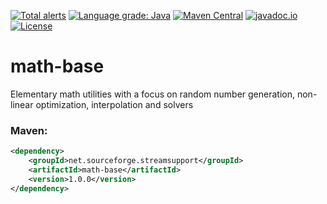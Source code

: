 [![Total alerts](https://img.shields.io/lgtm/alerts/g/stefan-zobel/math-base.svg?logo=lgtm&logoWidth=18)](https://lgtm.com/projects/g/stefan-zobel/math-base/alerts/)
[![Language grade: Java](https://img.shields.io/lgtm/grade/java/g/stefan-zobel/math-base.svg?logo=lgtm&logoWidth=18)](https://lgtm.com/projects/g/stefan-zobel/math-base/context:java)
[![Maven Central](https://maven-badges.herokuapp.com/maven-central/net.sourceforge.streamsupport/math-base/badge.svg)](https://maven-badges.herokuapp.com/maven-central/net.sourceforge.streamsupport/math-base)
[![javadoc.io](https://javadoc.io/badge2/net.sourceforge.streamsupport/math-base/javadoc.svg)](https://javadoc.io/doc/net.sourceforge.streamsupport/math-base)
[![License](https://img.shields.io/badge/License-Apache%202.0-blue.svg)](https://opensource.org/licenses/Apache-2.0)

# math-base

Elementary math utilities with a focus on random number generation, non-linear optimization, interpolation and solvers


### Maven:

```xml
<dependency>
    <groupId>net.sourceforge.streamsupport</groupId>
    <artifactId>math-base</artifactId>
    <version>1.0.0</version>
</dependency>
```
